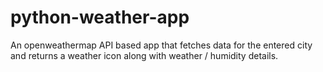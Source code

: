 # python-weather-app
An openweathermap API based app that fetches data for the entered city and returns a weather icon along with weather / humidity details. 

